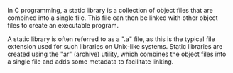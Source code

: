 In C programming, a static library is a collection of object files that are combined into a single file. This file can then be linked with other object files to create an executable program.

A static library is often referred to as a ".a" file, as this is the typical file extension used for such libraries on Unix-like systems. Static libraries are created using the "ar" (archive) utility, which combines the object files into a single file and adds some metadata to facilitate linking.
